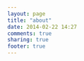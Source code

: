 ```yaml
---
layout: page
title: "about"
date: 2014-02-22 14:27
comments: true
sharing: true
footer: true
---
```

